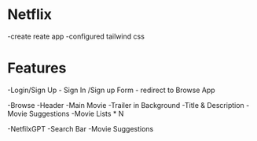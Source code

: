 # Netflix

-create reate app
-configured tailwind css

# Features

-Login/Sign Up
    - Sign In /Sign up Form
    - redirect to Browse App

-Browse
    -Header
    -Main Movie
        -Trailer in Background
        -Title & Description
        -Movie Suggestions
            -Movie Lists * N

-NetfilxGPT
    -Search Bar
    -Movie Suggestions
